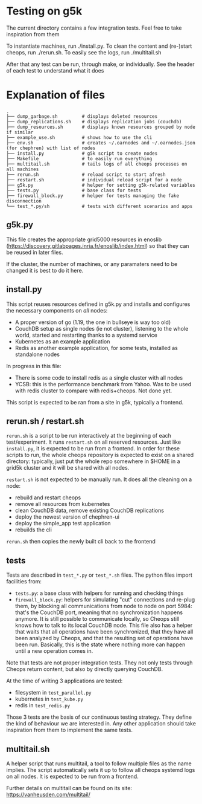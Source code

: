 # Testing on g5k

The current directory contains a few integration tests. Feel free to take inspiration from them

To instantiate machines, run ./install.py.
To clean the content and (re-)start cheops, run ./rerun.sh.
To easily see the logs, run ./multitail.sh

After that any test can be run, through make, or individually. See the header of each test to understand what it does

# Explanation of files

```
.
├── dump_garbage.sh			# displays deleted resources
├── dump_replications.sh	# displays replication jobs (couchdb)
├── dump_resources.sh		# displays known resources grouped by node if similar
├── example_use.sh			# shows how to use the cli
├── env.sh					# creates ~/.oarnodes and ~/.oarnodes.json (for chephren) with list of nodes
├── install.py				# g5k script to create nodes
├── Makefile				# to easily run everything
├── multitail.sh			# tails logs of all cheops processes on all machines
├── rerun.sh				# reload script to start afresh
├── restart.sh				# individual reload script for a node
├── g5k.py					# helper for setting g5k-related variables
├── tests.py				# base class for tests
├── firewall_block.py		# helper for tests managing the fake disconnection
└── test_*.py/sh			# tests with different scenarios and apps
```

## g5k.py

This file creates the appropriate grid5000 resources in enoslib
(https://discovery.gitlabpages.inria.fr/enoslib/index.html) so that they can be
reused in later files.

If the cluster, the number of machines, or any paramaters need to be changed it
is best to do it here.

## install.py

This script reuses resources defined in g5k.py and installs and configures the
necessary components on _all_ nodes:
- A proper version of go (1.19, the one in bullseye is way too old)
- CouchDB setup as single nodes (ie not cluster), listening to the whole world,
started and restarting thanks to a systemd service
- Kubernetes as an example application
- Redis as another example application, for some tests, installed as standalone nodes

In progress in this file:
- There is some code to install redis as a single cluster with all nodes
- YCSB: this is the performance benchmark from Yahoo. Was to be used with redis
cluster to compare with redis+cheops. Not done yet.

This script is expected to be ran from a site in g5k, typically a frontend.

## rerun.sh / restart.sh


`rerun.sh` is a script to be run interactively at the beginning of each
test/experiment. It runs `restart.sh` on all reserved resources. Just like
`install.py`, it is expected to be run from a frontend. In order for these
scripts to run, the whole cheops repository is expected to exist on a shared
directory: typically, just put the whole repo somewhere in $HOME in a grid5k
cluster and it will be shared with all nodes.

`restart.sh` is not expected to be manually run. It does all the cleaning on a node:
- rebuild and restart cheops
- remove all resources from kubernetes
- clean CouchDB data, remove existing CouchDB replications
- deploy the newest version of chephren-ui
- deploy the simple_app test application
- rebuilds the cli

`rerun.sh` then copies the newly built cli back to the frontend

## tests

Tests are described in `test_*.py` or `test_*.sh` files. The python files
import facilities from:
- `tests.py`: a base class with helpers for running and checking things
- `firewall_block.py`: helpers for simulating "cut" connections and re-plug
them, by blocking all communications from node to node on port 5984: that's the
CouchDB port, meaning that no synchronization happens anymore. It is still
possible to communicate locally, so Cheops still knows how to talk to its local
CouchDB node. This file also has a helper that waits that all operations have
been synchronized, that they have all been analyzed by Cheops, and that the
resulting set of operations have been run. Basically, this is the state where
nothing more can happen until a new operation comes in.

Note that tests are not proper integration tests. They not only tests through
Cheops return content, but also by directly querying CouchDB.

At the time of writing 3 applications are tested:
- filesystem in `test_parallel.py`
- kubernetes in `test_kube.py`
- redis in `test_redis.py`

Those 3 tests are the basis of our continuous testing strategy. They define the
kind of behaviour we are interested in. Any other application should take
inspiration from them to implement the same tests.

## multitail.sh

A helper script that runs multitail, a tool to follow multiple files as the
name implies. The script automatically sets it up to follow all cheops systemd
logs on all nodes. It is expected to be run from a frontend.

Further details on multitail can be found on its site:
https://vanheusden.com/multitail/